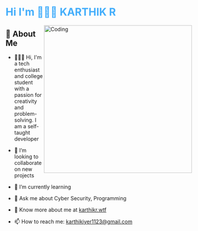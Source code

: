 <h1 style="color: #44AEFB;">Hi I'm  👨🏻‍💻 KARTHIK R </h1>
<img align="right" alt="Coding" width="400" src="https://media.tenor.com/rePDfDWO3XoAAAAd/hacking.gif">

## 💫  About Me
- 👨🏻‍💻  Hi, I'm a tech enthusiast and
college student with a passion for
creativity and problem-solving. I
am a self-taught developer

- 👯 I’m looking to collaborate on new projects
- 🌱 I’m currently learning
- 💬 Ask me about Cyber Security, Programming 
- 📄 Know more about me at [karthikr.wtf](https://karthikr.wtf)
- 📫 How to reach me: [karthikiyer1123@gmail.com](mailto:karthikiyer1123@gmail.com)
